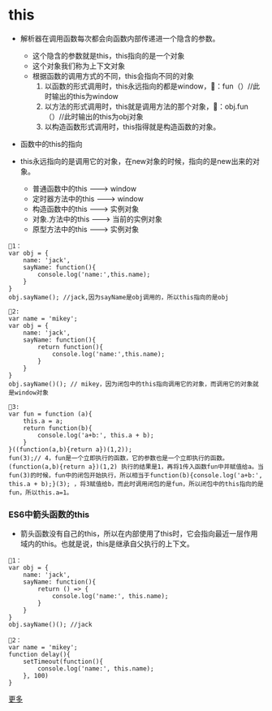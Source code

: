 # this
- 解析器在调用函数每次都会向函数内部传递进一个隐含的参数。   
   - 这个隐含的参数就是this，this指向的是一个对象
   - 这个对象我们称为上下文对象
   - 根据函数的调用方式的不同，this会指向不同的对象
      1. 以函数的形式调用时，this永远指向的都是window，🌰：fun（）//此时输出的this为window
      2. 以方法的形式调用时，this就是调用方法的那个对象，🌰：obj.fun（）//此时输出的this为obj对象
      3. 以构造函数形式调用时，this指得就是构造函数的对象。

- 函数中的this的指向
- this永远指向的是调用它的对象，在new对象的时候，指向的是new出来的对象。
   - 普通函数中的this ---> window
   - 定时器方法中的this ---> window
   - 构造函数中的this ---> 实例对象
   - 对象.方法中的this ---> 当前的实例对象
   - 原型方法中的this ---> 实例对象
```
🌰1：
var obj = {
    name: 'jack',
    sayName: function(){
        console.log('name:',this.name);
    }
}
obj.sayName(); //jack,因为sayName是obj调用的，所以this指向的是obj

🌰2:
var name = 'mikey';
var obj = {
    name: 'jack',
    sayName: function(){
        return function(){
            console.log('name:',this.name);
        }
    }
}
obj.sayName()(); // mikey，因为闭包中的this指向调用它的对象，而调用它的对象就是window对象

🌰3:
var fun = function (a){
    this.a = a;
    return function(b){
        console.log('a+b:', this.a + b);
    }
}((function(a,b){return a})(1,2));
fun(3);// 4，fun是一个立即执行的函数，它的参数也是一个立即执行的函数。(function(a,b){return a})(1,2) 执行的结果是1，再将1传入函数fun中并赋值给a。当fun(3)的时候，fun中的闭包开始执行，所以相当于function(b){console.log('a+b:', this.a + b);}(3); ，将3赋值给b，而此时调用闭包的是fun，所以闭包中的this指向的是fun，所以this.a=1。

```

### ES6中箭头函数的this
- 箭头函数没有自己的this，所以在内部使用了this时，它会指向最近一层作用域内的this。也就是说，this是继承自父执行的上下文。
```
🌰1：
var obj = {
    name: 'jack',
    sayName: function(){
        return () => {
            console.log('name:', this.name);
        }
    }
}
obj.sayName()(); //jack

🌰2：
var name = 'mikey';
function delay(){
    setTimeout(function(){
        console.log('name:', this.name);
    }, 100)
}
```
[更多](https://blog.csdn.net/w390058785/article/details/82884032)















